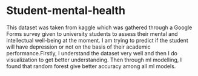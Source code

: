 # Student-mental-health
This dataset was taken from kaggle which was gathered through a Google Forms survey given to university students to assess their mental and intellectual well-being at the moment. I am trying to predict if the student will have depression or not on the basis of their academic performance.Firstly, I understand the dataset very well and then I do visualization to get better understanding. Then through ml modelling, I found that random forest give better accuracy among all ml models. 
